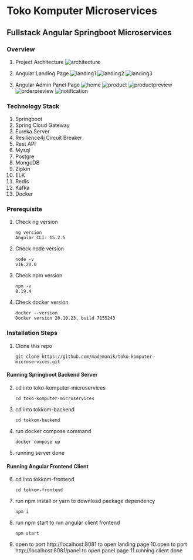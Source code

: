 # Toko Komputer Microservices
## Fullstack Angular Springboot Microservices

### Overview

1. Project Architecture
![architecture](https://i.postimg.cc/jSRxxpDm/microservices-tokkom.png) 

2. Angular Landing Page
![landing1](https://i.postimg.cc/HLBCknq7/landing1.png)
![landing2](https://i.postimg.cc/QtCZ9sDY/landing2.png)
![landing3](https://i.postimg.cc/Jh1L8Z2L/landing3.png)

3. Angular Admin Panel Page
![home](https://i.postimg.cc/wBV9R0mM/home.png)
![product](https://i.postimg.cc/Hnfm1NfZ/product.png)
![productpreview](https://i.postimg.cc/sDhy4Vht/product-preview.png)
![orderpreview](https://i.postimg.cc/BZy4F8XT/order-preview.png)
![notification](https://i.postimg.cc/cCKWjW5t/notification.png)

### Technology Stack
1. Springboot
2. Spring Cloud Gateway
3. Eureka Server
4. Resilience4j Circuit Breaker
5. Rest API
6. Mysql
7. Postgre
8. MongoDB
9. Zipkin
10. ELK
11. Redis
12. Kafka
13. Docker

### Prerequisite

1. Check ng version
   ```
   ng version
   Angular CLI: 15.2.5
   ```
2. Check node version
   ```
   node -v
   v16.20.0
   ```
3. Check npm version
   ```
   npm -v
   8.19.4
   ```
4. Check docker version
   ```
   docker --version
   Docker version 20.10.23, build 7155243
   ```

### Installation Steps

1. Clone this repo
   ```
   git clone https://github.com/mademanik/toko-komputer-microservices.git
   ```
   
#### Running Springboot Backend Server
2. cd into toko-komputer-microservices
   ```
   cd toko-komputer-microservices
   ```
3. cd into tokkom-backend
   ```
   cd tokkom-backend
   ```
4. run docker compose command
   ```
   docker compose up
   ```
5. running server done

#### Running Angular Frontend Client
6. cd into tokkom-frontend
   ```
   cd tokkom-frontend
   ```
7. run npm install or yarn to download package dependency
   ```
   npm i
   ```
8. run npm start to run angular client frontend
   ```
   npm start
   ```
9. open to port http://localhost:8081 to open landing page
10.open to port http://localhost:8081/panel to open panel page
11.running client done
